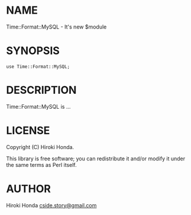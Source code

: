 # NAME

Time::Format::MySQL - It's new $module

# SYNOPSIS

    use Time::Format::MySQL;

# DESCRIPTION

Time::Format::MySQL is ...

# LICENSE

Copyright (C) Hiroki Honda.

This library is free software; you can redistribute it and/or modify
it under the same terms as Perl itself.

# AUTHOR

Hiroki Honda <cside.story@gmail.com>
